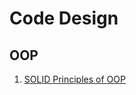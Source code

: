 # Code Design

## OOP
1. [SOLID Principles of OOP](https://medium.com/swlh/solid-principles-of-oop-c24bd6ccde77)